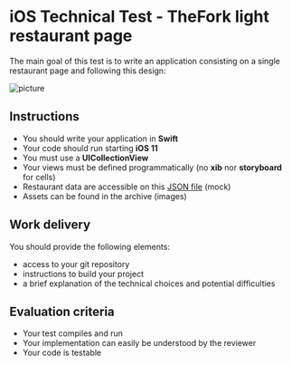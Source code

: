 # iOS Technical Test - TheFork light restaurant page

The main goal of this test is to write an application consisting on a single restaurant page and following this design:

![picture](https://ptitchevreuil.github.io/test.png)

## Instructions

- You should write your application in **Swift**
- Your code should run starting **iOS 11**
- You must use a **UICollectionView**
- Your views must be defined programmatically (no **xib** nor **storyboard** for cells)
- Restaurant data are accessible on this [JSON file](https://ptitchevreuil.github.io/test.json) (mock) 
- Assets can be found in the archive (images)

## Work delivery

You should provide the following elements:
- access to your git repository
- instructions to build your project
- a brief explanation of the technical choices and potential difficulties

## Evaluation criteria

- Your test compiles and run
- Your implementation can easily be understood by the reviewer
- Your code is testable
